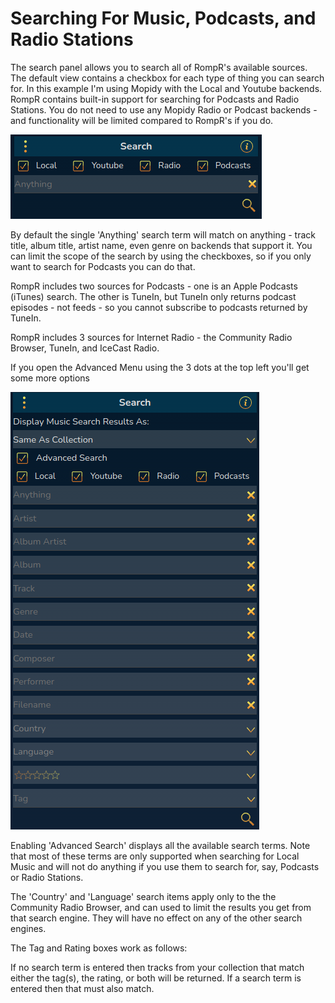 # Searching For Music, Podcasts, and Radio Stations

The search panel allows you to search all of RompR's available sources. The default view contains a checkbox for each type of thing you can search for. In this example
I'm using Mopidy with the Local and Youtube backends. RompR contains built-in support for searching for Podcasts and Radio Stations. You do not need to use
any Mopidy Radio or Podcast backends - and functionality will be limited compared to RompR's if you do.

![](images/search9.png)

By default the single 'Anything' search term will match on anything - track title, album title, artist name, even genre on backends that support it.
You can limit the scope of the search by using the checkboxes, so if you only want to search for Podcasts you can do that.

RompR includes two sources for Podcasts - one is an Apple Podcasts (iTunes) search. The other is TuneIn, but TuneIn only returns podcast episodes - not feeds -
so you cannot subscribe to podcasts returned by TuneIn.

RompR includes 3 sources for Internet Radio -  the Community Radio Browser, TuneIn, and IceCast Radio.

If you open the Advanced Menu using the 3 dots at the top left you'll get some more options

![](images/search6.png)

Enabling 'Advanced Search' displays all the available search terms. Note that most of these terms are only supported when searching for Local Music and will not do
anything if you use them to search for, say, Podcasts or Radio Stations.

The 'Country' and 'Language' search items apply only to the the Community Radio Browser, and can used to limit the results you get from that search engine.
They will have no effect on any of the other search engines.

The Tag and Rating boxes work as follows:

If no search term is entered then tracks from your collection that match either the tag(s), the rating, or both will be returned.
If a search term is entered then that must also match.


